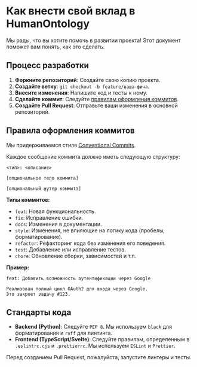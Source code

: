 # Как внести свой вклад в HumanOntology

Мы рады, что вы хотите помочь в развитии проекта! Этот документ поможет вам понять, как это сделать.

## Процесс разработки

1.  **Форкните репозиторий**: Создайте свою копию проекта.
2.  **Создайте ветку**: `git checkout -b feature/ваша-фича`.
3.  **Внесите изменения**: Напишите код и тесты к нему.
4.  **Сделайте коммит**: Следуйте [правилам оформления коммитов](#правила-оформления-коммитов).
5.  **Создайте Pull Request**: Отправьте ваши изменения в основной репозиторий.

## Правила оформления коммитов

Мы придерживаемся стиля [Conventional Commits](https://www.conventionalcommits.org/).

Каждое сообщение коммита должно иметь следующую структуру:

```
<тип>: <описание>

[опциональное тело коммита]

[опциональный футер коммита]
```

**Типы коммитов:**

*   `feat`: Новая функциональность.
*   `fix`: Исправление ошибки.
*   `docs`: Изменения в документации.
*   `style`: Изменения, не влияющие на логику кода (пробелы, форматирование).
*   `refactor`: Рефакторинг кода без изменения его поведения.
*   `test`: Добавление или исправление тестов.
*   `chore`: Обновление сборки, зависимостей и т.п.

**Пример:**

```
feat: Добавить возможность аутентификации через Google

Реализован полный цикл OAuth2 для входа через Google.
Это закроет задачу #123.
```

## Стандарты кода

*   **Backend (Python)**: Следуйте `PEP 8`. Мы используем `black` для форматирования и `ruff` для линтинга.
*   **Frontend (TypeScript/Svelte)**: Следуйте правилам, определенным в `.eslintrc.cjs` и `.prettierrc`. Мы используем `ESLint` и `Prettier`.

Перед созданием Pull Request, пожалуйста, запустите линтеры и тесты.

